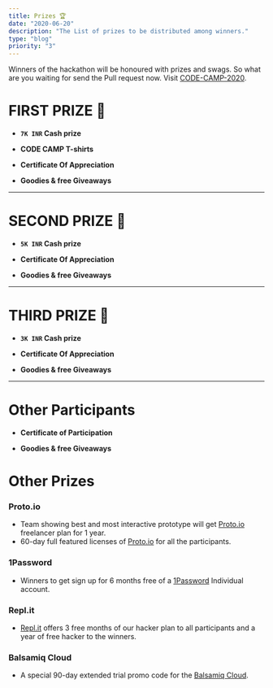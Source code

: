 ```yaml
---
title: Prizes 🏆
date: "2020-06-20"
description: "The List of prizes to be distributed among winners."
type: "blog"
priority: "3"
---
```


Winners of the hackathon will be honoured with prizes and swags. So what are you waiting for send the Pull request now. Visit [CODE-CAMP-2020](https://github.com/ISTESRMNCR/CODE-CAMP-2020).

# FIRST PRIZE 🥇

* **`7K INR` Cash prize** 

* **CODE CAMP T-shirts** 

* **Certificate Of Appreciation** 

* **Goodies & free Giveaways**

---

# SECOND PRIZE 🥈

* **`5K INR` Cash prize** 

* **Certificate Of Appreciation** 

* **Goodies & free Giveaways**

---

# THIRD PRIZE 🥉

* **`3K INR` Cash prize** 

* **Certificate Of Appreciation** 

* **Goodies & free Giveaways**

---

# Other Participants

* **Certificate of Participation**

* **Goodies & free Giveaways**

# Other Prizes

### **Proto.io**

 * Team showing best and most interactive prototype will get [Proto.io](https://proto.io) freelancer plan for 1 year.
 * 60-day full featured licenses of [Proto.io](https://proto.io) for all the participants.

### **1Password**

 * Winners to get sign up for 6 months free of a [1Password](https://1password.com/) Individual account.

### **Repl.it**

 * [Repl.it](https://repl.it/) offers 3 free months of our hacker plan to all participants and a year of free hacker to the winners.

### **Balsamiq Cloud**

 * A special 90-day extended trial promo code for the [Balsamiq Cloud](https://balsamiq.cloud/).